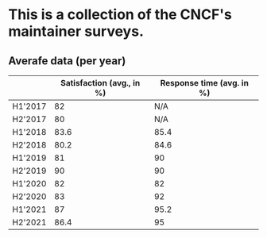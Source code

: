 # This is a collection of the CNCF's maintainer surveys. 

## Averafe data (per year)

|         | Satisfaction (avg., in %) | Response time (avg. in %) |
|---------|---------------------------|---------------------------|
| H1'2017 | 82                        | N/A                       |
| H2'2017 | 80                        | N/A                       |
| H1'2018 | 83.6                      | 85.4                      |
| H2'2018 | 80.2                      | 84.6                      |
| H1'2019 | 81                        | 90                        |
| H2'2019 | 90                        | 90                        |
| H1'2020 | 82                        | 82                        |
| H2'2020 | 83                        | 92                        |
| H1'2021 | 87                        | 95.2                      |
| H2'2021 | 86.4                      | 95                        |
